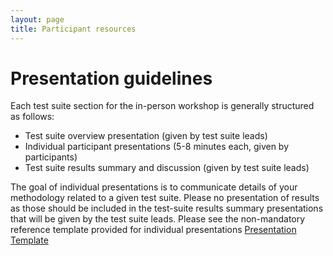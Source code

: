 ```yaml
---
layout: page
title: Participant resources
---
```


# Presentation guidelines

Each test suite section for the in-person workshop is generally structured as follows:

  - Test suite overview presentation (given by test suite leads)
  - Individual participant presentations (5-8 minutes each, given by participants)
  - Test suite results summary and discussion (given by test suite leads)

The goal of individual presentations is to communicate details of your methodology related to a given test suite. Please no presentation of results as those should be included in the test-suite results summary presentations that will be given by the test suite leads. Please see the non-mandatory reference template provided for individual presentations [Presentation Template](resources/HiFiCFDWorkshopPresentationGuidelines.pptx)


